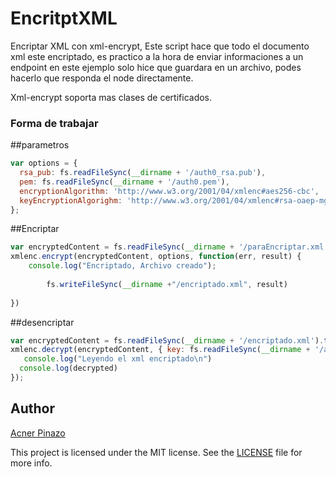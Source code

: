 # EncritptXML
Encriptar XML con xml-encrypt, 
Este script hace que todo el documento xml este encriptado, es practico a la hora de enviar informaciones a un endpoint en este ejemplo solo hice que guardara en un archivo, podes hacerlo que responda el node directamente.

Xml-encrypt soporta mas clases de certificados.

### Forma de trabajar

##parametros
```js
var options = {
  rsa_pub: fs.readFileSync(__dirname + '/auth0_rsa.pub'),
  pem: fs.readFileSync(__dirname + '/auth0.pem'),
  encryptionAlgorithm: 'http://www.w3.org/2001/04/xmlenc#aes256-cbc',
  keyEncryptionAlgorighm: 'http://www.w3.org/2001/04/xmlenc#rsa-oaep-mgf1p'
};
```
##Encriptar
```js
var encryptedContent = fs.readFileSync(__dirname + '/paraEncriptar.xml').toString()
xmlenc.encrypt(encryptedContent, options, function(err, result) { 
	console.log("Encriptado, Archivo creado");
	
     	fs.writeFileSync(__dirname +"/encriptado.xml", result)
	
})
```
##desencriptar
```js
var encryptedContent = fs.readFileSync(__dirname + '/encriptado.xml').toString()
xmlenc.decrypt(encryptedContent, { key: fs.readFileSync(__dirname + '/auth0.key')}, function(err, decrypted) {
   console.log("Leyendo el xml encriptado\n")
  console.log(decrypted)
});
```
## Author

[Acner Pinazo](www.elyon.com.py)

This project is licensed under the MIT license. See the [LICENSE](LICENSE) file for more info.

